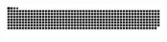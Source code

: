<picture>
  <source media="(prefers-color-scheme: dark)" srcset="https://raw.githubusercontent.com/ElysianDream2007/ElysianDream2007/output/github-contribution-grid-snake-dark.svg">
  <source media="(prefers-color-scheme: light)" srcset="https://raw.githubusercontent.com/ElysianDream2007/ElysianDream2007/output/github-contribution-grid-snake.svg">
  <img alt="github contribution grid snake animation" src="https://raw.githubusercontent.com/ElysianDream2007/ElysianDream2007/output/github-contribution-grid-snake.svg">
</picture>
